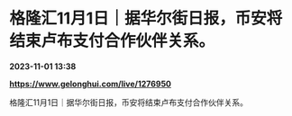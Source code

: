 # 格隆汇11月1日｜据华尔街日报，币安将结束卢布支付合作伙伴关系。

**2023-11-01 13:38**

**https://www.gelonghui.com/live/1276950**

格隆汇11月1日｜据华尔街日报，币安将结束卢布支付合作伙伴关系。
